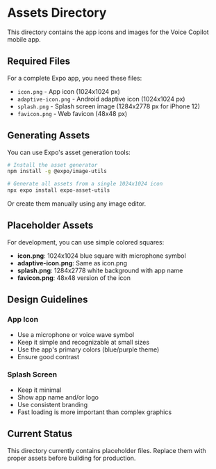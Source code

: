 # Assets Directory

This directory contains the app icons and images for the Voice Copilot mobile app.

## Required Files

For a complete Expo app, you need these files:

- `icon.png` - App icon (1024x1024 px)
- `adaptive-icon.png` - Android adaptive icon (1024x1024 px)
- `splash.png` - Splash screen image (1284x2778 px for iPhone 12)
- `favicon.png` - Web favicon (48x48 px)

## Generating Assets

You can use Expo's asset generation tools:

```bash
# Install the asset generator
npm install -g @expo/image-utils

# Generate all assets from a single 1024x1024 icon
npx expo install expo-asset-utils
```

Or create them manually using any image editor.

## Placeholder Assets

For development, you can use simple colored squares:

- **icon.png**: 1024x1024 blue square with microphone symbol
- **adaptive-icon.png**: Same as icon.png
- **splash.png**: 1284x2778 white background with app name
- **favicon.png**: 48x48 version of the icon

## Design Guidelines

### App Icon
- Use a microphone or voice wave symbol
- Keep it simple and recognizable at small sizes
- Use the app's primary colors (blue/purple theme)
- Ensure good contrast

### Splash Screen
- Keep it minimal
- Show app name and/or logo
- Use consistent branding
- Fast loading is more important than complex graphics

## Current Status

This directory currently contains placeholder files. Replace them with proper assets before building for production.